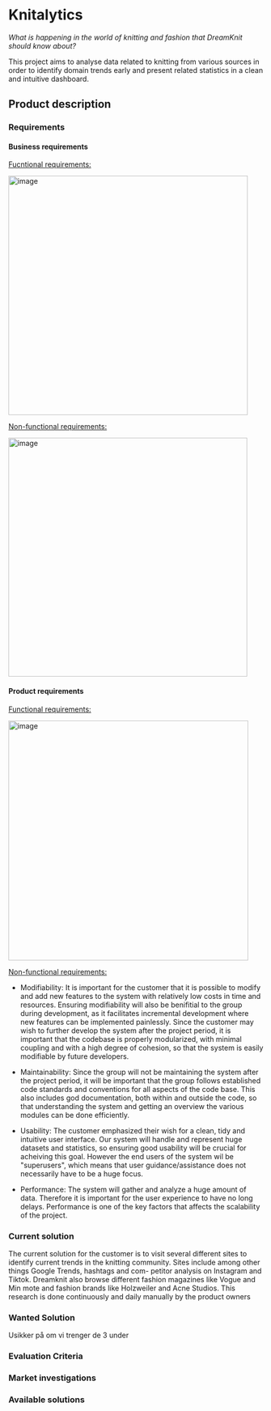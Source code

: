 # Knitalytics

_What is happening in the world of knitting and fashion that DreamKnit should know about?_

This project aims to analyse data related to knitting from various sources in order to identify domain trends early and present related statistics in a clean and intuitive dashboard.

## Product description

### Requirements

#### Business requirements

<ins>Fucntional requirements:</ins>

<img width="473" alt="image" src="https://user-images.githubusercontent.com/91326398/189893013-f0807602-b5ee-4abb-8aed-b4a8999d9238.png">

<ins>Non-functional requirements:</ins>

<img width="472" alt="image" src="https://user-images.githubusercontent.com/91326398/189893147-8314a95c-d14e-4e3d-9f7e-0ef848f7a36d.png">

#### Product requirements

<ins>Functional requirements:</ins>

<img width="474" alt="image" src="https://user-images.githubusercontent.com/91326398/189893374-5392ea47-73e5-4a0a-bfca-fbed535b4a08.png">

<ins>Non-functional requirements:</ins>

- Modifiability: It is important for the customer that it is possible to modify and add new features to the system with relatively low costs in time and resources. Ensuring modifiability will also be benifitial to the group during development, as it facilitates incremental development where new features can be implemented painlessly. Since the customer may wish to further develop the system after the project period, it is important that the codebase is properly modularized, with minimal coupling and with a high degree of cohesion, so that the system is easily modifiable by future developers.

- Maintainability: Since the group will not be maintaining the system after the project period, it will be important that the group follows established code standards and conventions for all aspects of the code base. This also includes god documentation, both within and outside the code, so that understanding the system and getting an overview the various modules can be done efficiently.

- Usability: The customer emphasized their wish for a clean, tidy and intuitive user interface. Our system will handle and represent huge datasets and statistics, so ensuring good usability will be crucial for acheiving this goal. However the end users of the system wil be "superusers", which means that user guidance/assistance does not necessarily have to be a huge focus.

- Performance: The system will gather and analyze a huge amount of data. Therefore it is important for the user experience to have no long delays. Performance is one of the key factors that affects the scalability of the project.

### Current solution

The current solution for the customer is to visit several different sites to identify current trends
in the knitting community. Sites include among other things Google Trends, hashtags and com-
petitor analysis on Instagram and Tiktok. Dreamknit also browse different fashion magazines like
Vogue and Min mote and fashion brands like Holzweiler and Acne Studios. This research is done
continuously and daily manually by the product owners

### Wanted Solution

Usikker på om vi trenger de 3 under

### Evaluation Criteria

### Market investigations

### Available solutions
